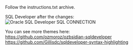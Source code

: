 Follow the instructions.txt archive.

SQL Developer after the changes:
![Oracle SQL Developer  SQL CONNECTION](https://github.com/godmnathan/SQL_Developer_Theme/assets/139720356/e2e2ce3c-078e-48db-93fe-41e928228dd3)

You can see more themes here:<br>
https://github.com/ozmoroz/ozbsidian-sqldeveloper<br>
https://github.com/Gillisdc/sqldeveloper-syntax-highlighting
